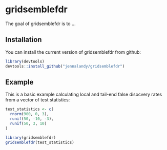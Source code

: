 
# gridsemblefdr

<!-- badges: start -->
<!-- badges: end -->

The goal of gridsemblefdr is to ...

## Installation

You can install the current version of gridsemblefdr from github:

``` r
library(devtools)
devtools::install_github("jennalandy/gridsemblefdr")
```

## Example

This is a basic example calculating local and tail-end false disocvery rates from a vector of test statistics:

``` r
test_statistics <- c(
  rnorm(900, 0, 3),
  runif(50, -10, -3),
  runif(50, 3, 10)
)

library(gridsemblefdr)
gridsemblefdr(test_statistics)
```

